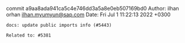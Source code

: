 commit a9aa8ada941ca5c4e746dd3a5a8e0eb507169bd0
Author: ilhan orhan <ilhan.myumyun@sap.com>
Date:   Fri Jul 1 11:22:13 2022 +0300

    docs: update public imports info (#5443)
    
    Related to: #5381
